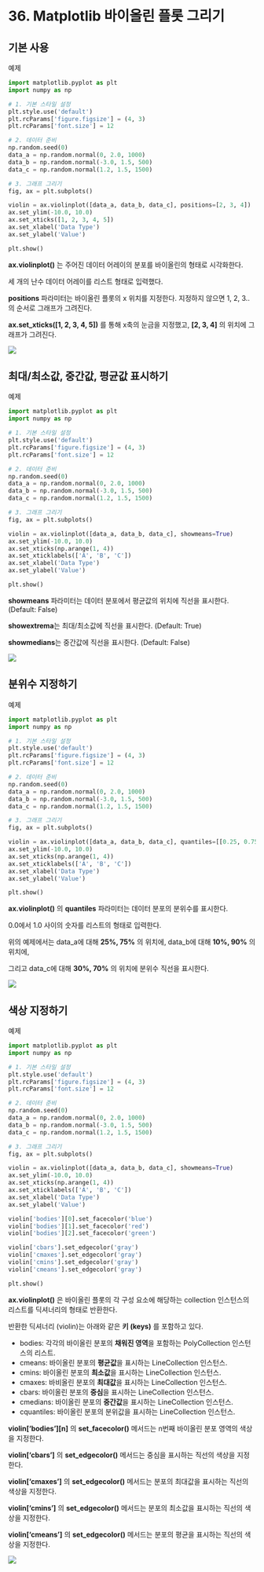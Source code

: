 # 36. Matplotlib 바이올린 플롯 그리기
## 기본 사용
예제  
```python
import matplotlib.pyplot as plt
import numpy as np

# 1. 기본 스타일 설정
plt.style.use('default')
plt.rcParams['figure.figsize'] = (4, 3)
plt.rcParams['font.size'] = 12

# 2. 데이터 준비
np.random.seed(0)
data_a = np.random.normal(0, 2.0, 1000)
data_b = np.random.normal(-3.0, 1.5, 500)
data_c = np.random.normal(1.2, 1.5, 1500)

# 3. 그래프 그리기
fig, ax = plt.subplots()

violin = ax.violinplot([data_a, data_b, data_c], positions=[2, 3, 4])
ax.set_ylim(-10.0, 10.0)
ax.set_xticks([1, 2, 3, 4, 5])
ax.set_xlabel('Data Type')
ax.set_ylabel('Value')

plt.show()
```
**ax.violinplot()** 는 주어진 데이터 어레이의 분포를 바이올린의 형태로 시각화한다.

세 개의 난수 데이터 어레이를 리스트 형태로 입력했다.

**positions** 파라미터는 바이올린 플롯의 x 위치를 지정한다. 지정하지 않으면 1, 2, 3.. 의 순서로 그래프가 그려진다.

**ax.set_xticks([1, 2, 3, 4, 5])** 를 통해 x축의 눈금을 지정했고, **[2, 3, 4]** 의 위치에 그래프가 그려진다.

![](Images/2023-05-07-15-08-32.png)

## 최대/최소값, 중간값, 평균값 표시하기
예제  
```python
import matplotlib.pyplot as plt
import numpy as np

# 1. 기본 스타일 설정
plt.style.use('default')
plt.rcParams['figure.figsize'] = (4, 3)
plt.rcParams['font.size'] = 12

# 2. 데이터 준비
np.random.seed(0)
data_a = np.random.normal(0, 2.0, 1000)
data_b = np.random.normal(-3.0, 1.5, 500)
data_c = np.random.normal(1.2, 1.5, 1500)

# 3. 그래프 그리기
fig, ax = plt.subplots()

violin = ax.violinplot([data_a, data_b, data_c], showmeans=True)
ax.set_ylim(-10.0, 10.0)
ax.set_xticks(np.arange(1, 4))
ax.set_xticklabels(['A', 'B', 'C'])
ax.set_xlabel('Data Type')
ax.set_ylabel('Value')

plt.show()
```
**showmeans** 파라미터는 데이터 분포에서 평균값의 위치에 직선을 표시한다. (Default: False)

**showextrema**는 최대/최소값에 직선을 표시한다. (Default: True)

**showmedians**는 중간값에 직선을 표시한다. (Default: False)

![](Images/2023-05-07-15-09-48.png)

## 분위수 지정하기
예제  
```python
import matplotlib.pyplot as plt
import numpy as np

# 1. 기본 스타일 설정
plt.style.use('default')
plt.rcParams['figure.figsize'] = (4, 3)
plt.rcParams['font.size'] = 12

# 2. 데이터 준비
np.random.seed(0)
data_a = np.random.normal(0, 2.0, 1000)
data_b = np.random.normal(-3.0, 1.5, 500)
data_c = np.random.normal(1.2, 1.5, 1500)

# 3. 그래프 그리기
fig, ax = plt.subplots()

violin = ax.violinplot([data_a, data_b, data_c], quantiles=[[0.25, 0.75], [0.1, 0.9], [0.3, 0.7]])
ax.set_ylim(-10.0, 10.0)
ax.set_xticks(np.arange(1, 4))
ax.set_xticklabels(['A', 'B', 'C'])
ax.set_xlabel('Data Type')
ax.set_ylabel('Value')

plt.show()
```
**ax.violinplot()** 의 **quantiles** 파라미터는 데이터 분포의 분위수를 표시한다.

0.0에서 1.0 사이의 숫자를 리스트의 형태로 입력한다.

위의 예제에서는 data_a에 대해 **25%, 75%** 의 위치에, data_b에 대해 **10%, 90%** 의 위치에,

그리고 data_c에 대해 **30%, 70%** 의 위치에 분위수 직선을 표시한다.

![](Images/2023-05-07-15-11-20.png)

## 색상 지정하기
예제  
```python
import matplotlib.pyplot as plt
import numpy as np

# 1. 기본 스타일 설정
plt.style.use('default')
plt.rcParams['figure.figsize'] = (4, 3)
plt.rcParams['font.size'] = 12

# 2. 데이터 준비
np.random.seed(0)
data_a = np.random.normal(0, 2.0, 1000)
data_b = np.random.normal(-3.0, 1.5, 500)
data_c = np.random.normal(1.2, 1.5, 1500)

# 3. 그래프 그리기
fig, ax = plt.subplots()

violin = ax.violinplot([data_a, data_b, data_c], showmeans=True)
ax.set_ylim(-10.0, 10.0)
ax.set_xticks(np.arange(1, 4))
ax.set_xticklabels(['A', 'B', 'C'])
ax.set_xlabel('Data Type')
ax.set_ylabel('Value')

violin['bodies'][0].set_facecolor('blue')
violin['bodies'][1].set_facecolor('red')
violin['bodies'][2].set_facecolor('green')

violin['cbars'].set_edgecolor('gray')
violin['cmaxes'].set_edgecolor('gray')
violin['cmins'].set_edgecolor('gray')
violin['cmeans'].set_edgecolor('gray')

plt.show()
```
**ax.violinplot()** 은 바이올린 플롯의 각 구성 요소에 해당하는 collection 인스턴스의 리스트를 딕셔너리의 형태로 반환한다.

반환한 딕셔너리 (violin)는 아래와 같은 **키 (keys)** 를 포함하고 있다.

- bodies: 각각의 바이올린 분포의 **채워진 영역**을 포함하는 PolyCollection 인스턴스의 리스트.
- cmeans: 바이올린 분포의 **평균값**을 표시하는 LineCollection 인스턴스.
- cmins: 바이올린 분포의 **최소값**을 표시하는 LineCollection 인스턴스.
- cmaxes: 바비올린 분포의 **최대값**을 표시하는 LineCollection 인스턴스.
- cbars: 바이올린 분포의 **중심**을 표시하는 LineCollection 인스턴스.
- cmedians: 바이올린 분포의 **중간값**을 표시하는 LineCollection 인스턴스.
- cquantiles: 바이올린 분포의 분위값을 표시하는 LineCollection 인스턴스.
 

**violin[‘bodies’][n]** 의 **set_facecolor()** 메서드는 n번째 바이올린 분포 영역의 색상을 지정한다.

**violin[‘cbars’]** 의 **set_edgecolor()** 메서드는 중심을 표시하는 직선의 색상을 지정한다.

**violin[‘cmaxes’]** 의 **set_edgecolor()** 메서드는 분포의 최대값을 표시하는 직선의 색상을 지정한다.

**violin[‘cmins’]** 의 **set_edgecolor()** 메서드는 분포의 최소값을 표시하는 직선의 색상을 지정한다.

**violin[‘cmeans’]** 의 **set_edgecolor()** 메서드는 분포의 평균을 표시하는 직선의 색상을 지정한다.

![](Images/2023-05-07-15-15-10.png)